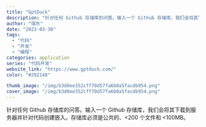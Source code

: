 ```yaml
---
title: "GptDuck"
description: "针对任何 Github 存储库的问答。输入一个 Github 存储库，我们会将其下载到服务器并针对代码创建嵌入。存储库必"
author: "瑞东"
date: "2023-03-30"
tags:
  - "代码"
  - "开发"
  - "编程"
categories: application
series: "代码开发"
website_link: "https://www.gptduck.com/"
color: "#292148"

thumb_image: "/img/b3d0ee352cff70d57fa6b0a5facdb954.png"
cover_image: "/img/b3d0ee352cff70d57fa6b0a5facdb954.png"
---
```


针对任何 Github 存储库的问答。输入一个 Github 存储库，我们会将其下载到服务器并针对代码创建嵌入。存储库必须是公共的、<200 个文件和 <100MB。